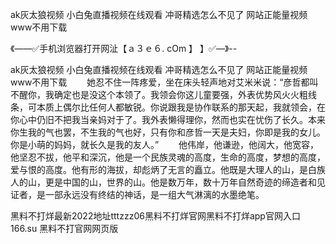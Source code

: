 ak灰太狼视频
小白兔直播视频在线观看
冲哥精选怎么不见了
网站正能量视频www不用下载


《——✅手机浏览器打开网沚【ａ３ｅ６. cOm 】 】✅—》--

ak灰太狼视频
小白兔直播视频在线观看
冲哥精选怎么不见了
网站正能量视频www不用下载
　　她忍不住一阵疼爱，坐在床头轻声地对艾米米说：“彦哲都叫不醒你，我确定也是没这个本领了。我领会你这儿童要强，外表优势风火火粗线条，可本质上偶尔比任何人都敏锐。你说跟我是协作联系的那天起，我就领会，在你心中仍旧不把我当亲妈对于了。我外表懒得理你，然而也实在忧伤了长久。本来你生我的气也罢，不生我的气也好，只有你和彦哲一天是夫妇，你即是我的女儿。你是小萌的妈妈，就长久是我的友人。”
　　他伟岸，他谦逊，他阔大，他宽容，他坚忍不拔，他平和深沉，他是一个民族灵魂的高度，生命的高度，梦想的高度，爱与恨的高度。他有形的海拔，却彪炳了无言的矗立。他既是大理人的山，是白族人的山，更是中国的山，世界的山。他是数万年，数十万年自然奇迹的缔造者和见证者，是一部永远没有终结的神话，是一组大气淋漓的水墨绝笔。





黑料不打烊最新2022地址tttzzz06黑料不打烊官网黑料不打烊app官网入口166.su 黑料不打官网网页版
